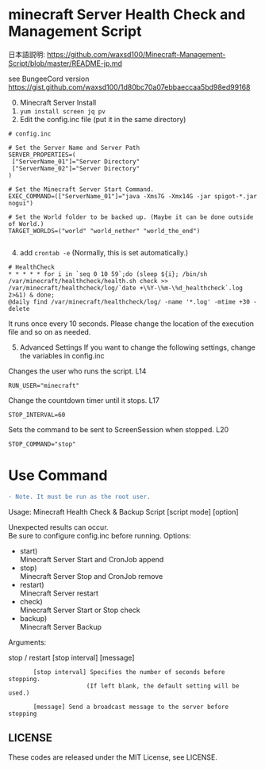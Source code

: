 #  minecraft Server Health Check and Management Script

日本語説明: https://github.com/waxsd100/Minecraft-Management-Script/blob/master/README-jp.md

see BungeeCord version   
https://gist.github.com/waxsd100/1d80bc70a07ebbaeccaa5bd98ed99168

0. Minecraft Server Install
1. `yum install screen jq pv`
2. Edit the config.inc file (put it in the same directory)
```
# config.inc

# Set the Server Name and Server Path
SERVER_PROPERTIES=(
 ["ServerName_01"]="Server Directory"
 ["ServerName_02"]="Server Directory"
)

# Set the Minecraft Server Start Command.
EXEC_COMMAND=(["ServerName_01"]="java -Xms7G -Xmx14G -jar spigot-*.jar nogui")

# Set the World folder to be backed up. (Maybe it can be done outside of World.)
TARGET_WORLDS=("world" "world_nether" "world_the_end")


```
4. add `crontab -e` (Normally, this is set automatically.)
```
# HealthCheck 
* * * * * for i in `seq 0 10 59`;do (sleep ${i}; /bin/sh /var/minecraft/healthcheck/health.sh check >> /var/minecraft/healthcheck/log/`date +\%Y-\%m-\%d_healthcheck`.log 2>&1) & done;
@daily find /var/minecraft/healthcheck/log/ -name '*.log' -mtime +30 -delete
```
It runs once every 10 seconds.
Please change the location of the execution file and so on as needed.


5. Advanced Settings
If you want to change the following settings, change the variables in config.inc

Changes the user who runs the script. L14

```
RUN_USER="minecraft"
```
Change the countdown timer until it stops. L17
```
STOP_INTERVAL=60
```
Sets the command to be sent to ScreenSession when stopped. L20
```
STOP_COMMAND="stop"
```

# Use Command 

```diff
- Note. It must be run as the root user.
```

Usage: Minecraft Health Check & Backup Script [script mode] [option]  

  Unexpected results can occur.  
  Be sure to configure config.inc before running. 
Options:  

*  start)    
    Minecraft Server Start and CronJob append  
*  stop)    
     Minecraft Server Stop and CronJob remove  
*  restart)    
     Minecraft Server restart  
*  check)    
      Minecraft Server Start or Stop check  
*  backup)    
   Minecraft Server Backup  

Arguments:  

  stop / restart [stop interval] [message]  

           [stop interval] Specifies the number of seconds before stopping.  
                          (If left blank, the default setting will be used.)  

           [message] Send a broadcast message to the server before stopping  



## LICENSE   
These codes are released under the MIT License, see LICENSE.

